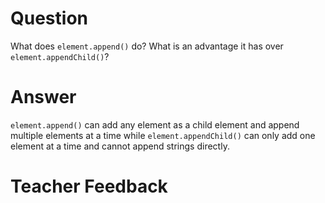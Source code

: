 # Question

What does `element.append()` do? What is an advantage it has over `element.appendChild()`?

# Answer
`element.append()` can add any element as a child element and append multiple elements at a time while `element.appendChild()` can only add one element at a time and cannot append strings directly.

# Teacher Feedback